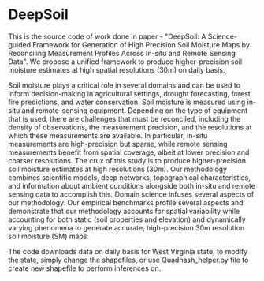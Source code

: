 # DeepSoil
This is the source code of work done in paper - "DeepSoil: A Science-guided Framework for Generation of High Precision Soil Moisture Maps by Reconciling Measurement Profiles Across In-situ and Remote Sensing Data". We propose a unified framework to produce higher-precision soil moisture estimates at high spatial resolutions (30m) on daily basis.

Soil moisture plays a critical role in several domains and can be used to inform decision-making in agricultural settings, drought forecasting, forest fire predictions, and water conservation. Soil moisture is measured using in-situ and remote-sensing equipment. Depending on the type of equipment that is used, there are challenges that must be reconciled, including the density of observations, the measurement precision, and the resolutions at which these measurements are available. In particular, in-situ measurements are high-precision but sparse, while remote sensing measurements benefit from spatial coverage, albeit at lower precision and coarser resolutions. The crux of this study is to produce higher-precision soil moisture estimates at high resolutions (30m). Our methodology combines scientific models, deep networks, topographical characteristics, and information about ambient conditions alongside both in-situ and remote sensing data to accomplish this. Domain science infuses several aspects of our methodology. Our empirical benchmarks profile several aspects and demonstrate that our methodology accounts for spatial variability while accounting for both static (soil properties and elevation) and dynamically varying phenomena to generate accurate, high-precision 30m resolution soil moisture (SM) maps.

The code downloads data on daily basis for West Virginia state, to modify the state, simply change the shapefiles, or use Quadhash_helper.py file to create new shapefile to perform inferences on. 


